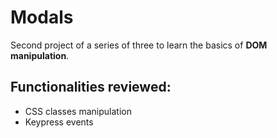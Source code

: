 # Modals

Second project of a series of three to learn the basics of **DOM manipulation**. 

## Functionalities reviewed:
- CSS classes manipulation
- Keypress events
